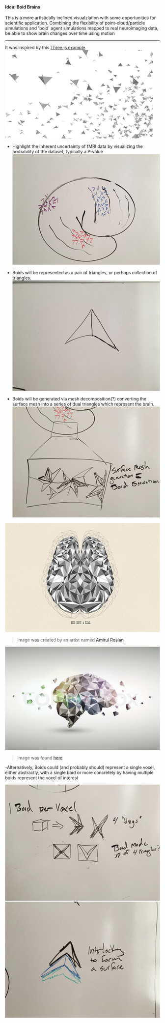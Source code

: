 
#### Idea: Boid Brains
This is a more artistically inclined visualziation with some opportunities for scientific application.
Combining the flexibility of point-cloud/particle simulations and 'boid' agent simulations mapped to real neuroimaging data, be able to show brain changes over time using motion

---

It was inspired by this [Three.js example](http://threejs.org/examples/#webgl_gpgpu_birds) ![](boids.png)




- Highlight the inherent uncertainty of fMRI data by visualizing the probability of the dataset, typically a P-value
![](bb1.JPG)

- Boids will be represented as a pair of triangles, or perhaps collection of triangles.
![](bb2.JPG)
- Boids will be generated via mesh decomposition(?) converting the surface mesh into a series of dual triangles which represent the brain. ![](bb3.JPG)

![](metalbrain1.jpg)

>Image was created by an artist named [Amirul Roslan](https://www.behance.net/gallery/18536531/polygon-brain)


![](polybrain1.jpg)

>Image was found [here](https://www.colourbox.com/vector/abstract-business-brain-polygonal-design-concept-bright-background-vector-illustration-vector-11839793)


-Alternatively, Boids could (and probably should) represent a single voxel, either abstractly, with a single boid or more concretely by having multiple boids represent the voxel of interest

![](bb4.JPG)
![](bb5.JPG)
